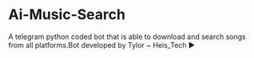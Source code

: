 # Ai-Music-Search
A telegram python coded bot that is able to download and search songs from all platforms.Bot developed by Tylor ~ Heis_Tech ▶️ 
